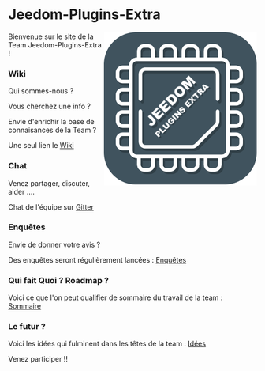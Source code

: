 # Jeedom-Plugins-Extra

<img src="images/Jeedom-Plugins-Extra.png" align="right">

Bienvenue sur le site de la Team Jeedom-Plugins-Extra !

### Wiki 

Qui sommes-nous ?

Vous cherchez une info ? 

Envie d'enrichir la base de connaisances de la Team ?

Une seul lien le [Wiki](https://github.com/Jeedom-Plugins-Extra/Jeedom-Plugins-Extra/wiki)

### Chat 

Venez partager, discuter, aider ....

Chat de l'équipe sur [Gitter](https://gitter.im/Jeedom-Plugins-Extra/home)

### Enquêtes

Envie de donner votre avis ? 

Des enquêtes seront régulièrement lancées : [Enquêtes](https://github.com/Jeedom-Plugins-Extra/Jeedom-Plugins-Extra/wiki/Enqu%C3%AAtes)

### Qui fait Quoi ? Roadmap ?

Voici ce que l'on peut qualifier de sommaire du travail de la team : [Sommaire](https://github.com/Jeedom-Plugins-Extra/Jeedom-Plugins-Extra/wiki/03-Liste-Plugins-&-Roadmap)

### Le futur ?

Voici les idées qui fulminent dans les têtes de la team : [Idées](https://github.com/Jeedom-Plugins-Extra/Jeedom-Plugins-Extra/wiki/04-Id%C3%A9es)

Venez participer !!

